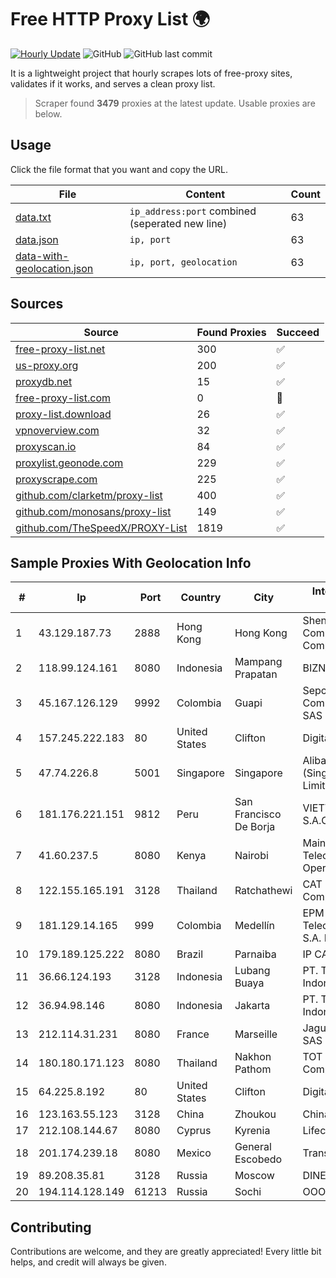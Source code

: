 
# Free HTTP Proxy List 🌍

[![Hourly Update](https://github.com/mertguvencli/http-proxy-list/actions/workflows/main.yml/badge.svg?branch=main)](https://github.com/mertguvencli/http-proxy-list/actions/workflows/main.yml)
![GitHub](https://img.shields.io/github/license/mertguvencli/http-proxy-list)
![GitHub last commit](https://img.shields.io/github/last-commit/mertguvencli/http-proxy-list)

It is a lightweight project that hourly scrapes lots of free-proxy sites, validates if it works, and serves a clean proxy list.


> Scraper found **3479** proxies at the latest update. Usable proxies are below.

## Usage

Click the file format that you want and copy the URL.


|File|Content|Count|
|----|-------|-----|
|[data.txt](https://raw.githubusercontent.com/mertguvencli/http-proxy-list/main/proxy-list/data.txt)|`ip_address:port` combined (seperated new line)|63|
|[data.json](https://raw.githubusercontent.com/mertguvencli/http-proxy-list/main/proxy-list/data.json)|`ip, port`|63|
|[data-with-geolocation.json](https://raw.githubusercontent.com/mertguvencli/http-proxy-list/main/proxy-list/data-with-geolocation.json)|`ip, port, geolocation`|63|

## Sources

|Source|Found Proxies|Succeed|
|------|-------------|-------|
|[free-proxy-list.net](https://free-proxy-list.net)|300|✅|
|[us-proxy.org](https://www.us-proxy.org)|200|✅|
|[proxydb.net](http://proxydb.net)|15|✅|
|[free-proxy-list.com](https://free-proxy-list.com/?page=&port=&type%5B%5D=http&type%5B%5D=https&up_time=0&search=Search)|0|🚫|
|[proxy-list.download](https://www.proxy-list.download/HTTP)|26|✅|
|[vpnoverview.com](https://vpnoverview.com/privacy/anonymous-browsing/free-proxy-servers)|32|✅|
|[proxyscan.io](https://www.proxyscan.io)|84|✅|
|[proxylist.geonode.com](https://proxylist.geonode.com/api/proxy-list?limit=300&page=1&sort_by=lastChecked&sort_type=desc&protocols=http,https)|229|✅|
|[proxyscrape.com](https://api.proxyscrape.com/v2/?request=displayproxies&protocol=http&timeout=10000&country=all&ssl=all&anonymity=all)|225|✅|
|[github.com/clarketm/proxy-list](https://raw.githubusercontent.com/clarketm/proxy-list/master/proxy-list-raw.txt)|400|✅|
|[github.com/monosans/proxy-list](https://raw.githubusercontent.com/monosans/proxy-list/main/proxies/http.txt)|149|✅|
|[github.com/TheSpeedX/PROXY-List](https://raw.githubusercontent.com/TheSpeedX/PROXY-List/master/http.txt)|1819|✅|


## Sample Proxies With Geolocation Info

|#|Ip|Port|Country|City|Internet Service Provider|
|-|--|----|-------|----|-------------------------|
|1|43.129.187.73|2888|Hong Kong|Hong Kong|Shenzhen Tencent Computer Systems Company Limited|
|2|118.99.124.161|8080|Indonesia|Mampang Prapatan|BIZNET|
|3|45.167.126.129|9992|Colombia|Guapi|Sepcom Comunicaciones SAS|
|4|157.245.222.183|80|United States|Clifton|DigitalOcean, LLC|
|5|47.74.226.8|5001|Singapore|Singapore|Alibaba Cloud (Singapore) Private Limited|
|6|181.176.221.151|9812|Peru|San Francisco De Borja|VIETTEL PERÚ S.A.C.|
|7|41.60.237.5|8080|Kenya|Nairobi|Maintainer Liquid Telecommunications Operations Limited|
|8|122.155.165.191|3128|Thailand|Ratchathewi|CAT Telecom Public Company Limited|
|9|181.129.14.165|999|Colombia|Medellín|EPM Telecomunicaciones S.A. E.S.P.|
|10|179.189.125.222|8080|Brazil|Parnaiba|IP CARRIER BRASIL|
|11|36.66.124.193|3128|Indonesia|Lubang Buaya|PT. Telekomunikasi Indonesia|
|12|36.94.98.146|8080|Indonesia|Jakarta|PT. Telekomunikasi Indonesia|
|13|212.114.31.231|8080|France|Marseille|Jaguar Network SAS|
|14|180.180.171.123|8080|Thailand|Nakhon Pathom|TOT Public Company Limited|
|15|64.225.8.192|80|United States|Clifton|DigitalOcean, LLC|
|16|123.163.55.123|3128|China|Zhoukou|Chinanet|
|17|212.108.144.67|8080|Cyprus|Kyrenia|Lifecell Digital LTD|
|18|201.174.239.18|8080|Mexico|General Escobedo|Transtelco Inc|
|19|89.208.35.81|3128|Russia|Moscow|DINET-HOSTING|
|20|194.114.128.149|61213|Russia|Sochi|OOO "Matritsa"|



## Contributing

Contributions are welcome, and they are greatly appreciated! Every
little bit helps, and credit will always be given.

